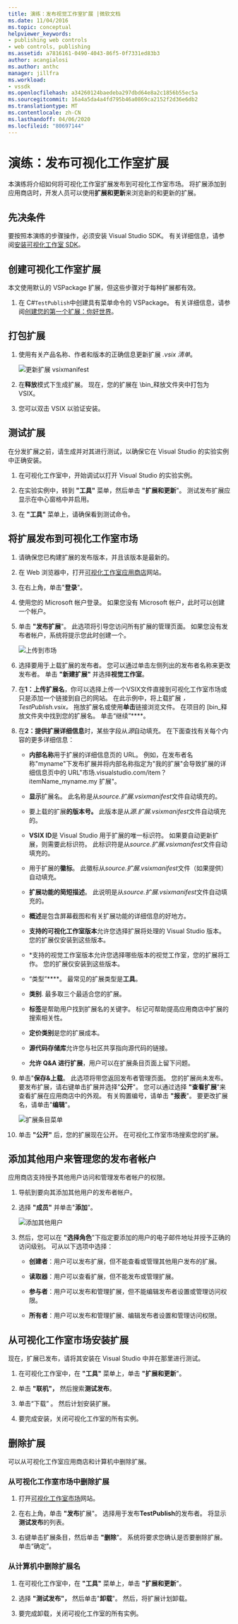 ```yaml
---
title: 演练：发布视觉工作室扩展 |微软文档
ms.date: 11/04/2016
ms.topic: conceptual
helpviewer_keywords:
- publishing web controls
- web controls, publishing
ms.assetid: a7816161-0490-4043-86f5-0f7331ed83b3
author: acangialosi
ms.author: anthc
manager: jillfra
ms.workload:
- vssdk
ms.openlocfilehash: a34260124baedeba297dbd64e8a2c1856b55ec5a
ms.sourcegitcommit: 16a4a5da4a4fd795b46a0869ca2152f2d36e6db2
ms.translationtype: MT
ms.contentlocale: zh-CN
ms.lasthandoff: 04/06/2020
ms.locfileid: "80697144"
---
```

# <a name="walkthrough-publish-a-visual-studio-extension"></a>演练：发布可视化工作室扩展

本演练将介绍如何将可视化工作室扩展发布到可视化工作室市场。 将扩展添加到应用商店时，开发人员可以使用**扩展和更新**来浏览新的和更新的扩展。

## <a name="prerequisites"></a>先决条件

 要按照本演练的步骤操作，必须安装 Visual Studio SDK。 有关详细信息，请参阅[安装可视化工作室 SDK](../extensibility/installing-the-visual-studio-sdk.md)。

## <a name="create-a-visual-studio-extension"></a>创建可视化工作室扩展

本文使用默认的 VSPackage 扩展，但这些步骤对于每种扩展都有效。

1. 在 C#`TestPublish`中创建具有菜单命令的 VSPackage。 有关详细信息，请参阅[创建您的第一个扩展：你好世界](../extensibility/extensibility-hello-world.md)。

## <a name="package-your-extension"></a>打包扩展

1. 使用有关产品名称、作者和版本的正确信息更新扩展 *.vsix 清单*。

   ![更新扩展 vsixmanifest](media/update-extension-vsixmanifest.png)

2. 在**释放**模式下生成扩展。 现在，您的扩展在 \bin_释放文件夹中打包为 VSIX。

3. 您可以双击 VSIX 以验证安装。

## <a name="test-the-extension"></a>测试扩展

 在分发扩展之前，请生成并对其进行测试，以确保它在 Visual Studio 的实验实例中正确安装。

1. 在可视化工作室中，开始调试以打开 Visual Studio 的实验实例。

2. 在实验实例中，转到 **"工具"** 菜单，然后单击 **"扩展和更新**"。 测试发布扩展应显示在中心窗格中并启用。

3. 在 **"工具"** 菜单上，请确保看到测试命令。

## <a name="publish-the-extension-to-the-visual-studio-marketplace"></a>将扩展发布到可视化工作室市场

1. 请确保您已构建扩展的发布版本，并且该版本是最新的。

2. 在 Web 浏览器中，打开[可视化工作室应用商店](https://marketplace.visualstudio.com/vs)网站。

3. 在右上角，单击"**登录**"。

4. 使用您的 Microsoft 帐户登录。 如果您没有 Microsoft 帐户，此时可以创建一个帐户。

5. 单击 **"发布扩展**"。  此选项将引导您访问所有扩展的管理页面。 如果您没有发布者帐户，系统将提示您此时创建一个。

   ![上传到市场](media/upload-to-marketplace.png)

6. 选择要用于上载扩展的发布者。 您可以通过单击左侧列出的发布者名称来更改发布者。 单击 **"新建扩展"** 并选择**视觉工作室**。

7. 在**1：上传扩展名**，你可以选择上传一个VSIX文件直接到可视化工作室市场或只是添加一个链接到自己的网站。 在此示例中，将上载扩展 *，TestPublish.vsix。* 拖放扩展名或使用**单击**链接浏览文件。 在项目的 [bin_释放文件夹中找到您的扩展名。  单击“继续”****。

8. 在**2：提供扩展详细信息**时，某些字段从*源*自动填充。 在下面查找有关每个内容的更多详细信息：

    * **内部名称**用于扩展的详细信息页的 URL。 例如，在发布者名称"myname"下发布扩展并将内部名称指定为"我的扩展"会导致扩展的详细信息页中的 URL"市场.visualstudio\.com/item？itemName_myname.my 扩展"。

    * **显示**扩展名。 此名称是从*source.扩展.vsixmanifest*文件自动填充的。

    * 要上载的扩展**的版本号。** 此版本是从*源.扩展.vsixmanifest*文件自动填充的。

    * **VSIX ID**是 Visual Studio 用于扩展的唯一标识符。 如果要自动更新扩展，则需要此标识符。 此标识符是从*source.扩展.vsixmanifest*文件自动填充的。

    * 用于扩展的**徽标**。 此徽标从*source.扩展.vsixmanifest*文件（如果提供）自动填充。

    * **扩展功能的简短描述**。 此说明是从*source.扩展.vsixmanifest*文件自动填充的。

    * **概述**是包含屏幕截图和有关扩展功能的详细信息的好地方。

    * **支持的可视化工作室版本**允许您选择扩展将处理的 Visual Studio 版本。 您的扩展仅安装到这些版本。

    * *支持的视觉工作室版本允许您选择哪些版本的视觉工作室，您的扩展将工作。 您的扩展仅安装到这些版本。

    * “类型”****。 最常见的扩展类型是**工具**。

    * **类别**. 最多取三个最适合您的扩展。

    * **标签**是帮助用户找到扩展名的关键字。 标记可帮助提高应用商店中扩展的搜索相关性。

    * **定价类别**是您的扩展成本。

    * **源代码存储库**允许您与社区共享指向源代码的链接。

    * **允许 Q&A 进行扩展**，用户可以在扩展条目页面上留下问题。

9. 单击"**保存&上载**。 此选项将带您返回发布者管理页面。 您的扩展尚未发布。 要发布扩展，请右键单击扩展并选择"**公开**"。 您可以通过选择 **"查看扩展**"来查看扩展在应用商店中的外观。 有关购置编号，请单击 **"报表**"。 要更改扩展名，请单击"**编辑**"。

   ![扩展条目菜单](media/extension-entry-menu.png)

10. 单击 **"公开"** 后，您的扩展现在公开。 在可视化工作室市场搜索您的扩展。

## <a name="add-additional-users-to-manage-your-publisher-account"></a>添加其他用户来管理您的发布者帐户

应用商店支持授予其他用户访问和管理发布者帐户的权限。

1. 导航到要向其添加其他用户的发布者帐户。

2. 选择 **"成员"** 并单击"**添加**"。

   ![添加其他用户](media/add-users.png)

3. 然后，您可以在 **"选择角色**"下指定要添加的用户的电子邮件地址并授予正确的访问级别。  可从以下选项中选择：

   * **创建者**：用户可以发布扩展，但不能查看或管理其他用户发布的扩展。

   * **读取器**：用户可以查看扩展，但不能发布或管理扩展。

   * **参与者**：用户可以发布和管理扩展，但不能编辑发布者设置或管理访问权限。

   * **所有者**：用户可以发布和管理扩展、编辑发布者设置和管理访问权限。

## <a name="install-the-extension-from-the-visual-studio-marketplace"></a>从可视化工作室市场安装扩展

现在，扩展已发布，请将其安装在 Visual Studio 中并在那里进行测试。

1. 在可视化工作室中，在 **"工具"** 菜单上，单击 **"扩展和更新**"。

2. 单击 **"联机"，** 然后搜索**测试发布**。

3. 单击“下载”  。 然后计划安装扩展。

4. 要完成安装，关闭可视化工作室的所有实例。

## <a name="remove-the-extension"></a>删除扩展

可以从可视化工作室应用商店和计算机中删除扩展。

### <a name="to-remove-the-extension-from-the-visual-studio-marketplace"></a>从可视化工作室市场中删除扩展

1. 打开[可视化工作室市场](https://marketplace.visualstudio.com/vs)网站。

2. 在右上角，单击 **"发布**扩展"。 选择用于发布**TestPublish**的发布者。 将显示**测试发布**的列表。

3. 右键单击扩展条目，然后单击 **"删除**"。 系统将要求您确认是否要删除扩展。 单击“确定”。

### <a name="to-remove-the-extension-from-your-computer"></a>从计算机中删除扩展名

1. 在可视化工作室中，在 **"工具"** 菜单上，单击 **"扩展和更新**"。

2. 选择 **"测试发布"，** 然后单击"**卸载**"。 然后，将扩展计划卸载。

3. 要完成卸载，关闭可视化工作室的所有实例。
